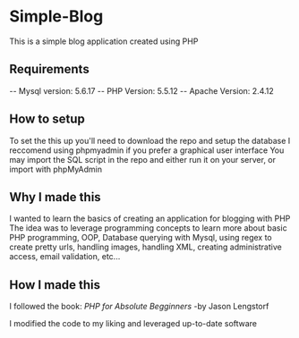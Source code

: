 # Simple-Blog
This is a simple blog application created using PHP

## Requirements
-- Mysql version: 5.6.17
-- PHP Version: 5.5.12
-- Apache Version: 2.4.12

## How to setup
To set the this up you'll need to download the repo and setup the database
I reccomend using phpmyadmin if you prefer a graphical user interface
You may import the SQL script in the repo and either run it on your server, or import with phpMyAdmin

## Why I made this
I wanted to learn the basics of creating an application for blogging with PHP
The idea was to leverage programming concepts to learn more about basic PHP programming, OOP, Database querying with Mysql, 
using regex to create pretty urls, handling images, handling XML, creating administrative access, email validation, etc...

## How I made this
I followed the book:
*PHP for Absolute Begginners*
  -by Jason Lengstorf
  
I modified the code to my liking and leveraged up-to-date software

